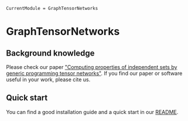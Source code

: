 ```@meta
CurrentModule = GraphTensorNetworks
```

# GraphTensorNetworks

## Background knowledge

Please check our paper ["Computing properties of independent sets by generic programming tensor networks"]().
If you find our paper or software useful in your work, please cite us.

## Quick start

You can find a good installation guide and a quick start in our [README](https://github.com/Happy-Diode/GraphTensorNetworks.jl).